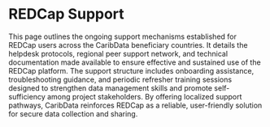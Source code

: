 # REDCap Support

This page outlines the ongoing support mechanisms established for REDCap users across the CaribData beneficiary countries. It details the helpdesk protocols, regional peer support network, and technical documentation made available to ensure effective and sustained use of the REDCap platform. The support structure includes onboarding assistance, troubleshooting guidance, and periodic refresher training sessions designed to strengthen data management skills and promote self-sufficiency among project stakeholders. By offering localized support pathways, CaribData reinforces REDCap as a reliable, user-friendly solution for secure data collection and sharing.
